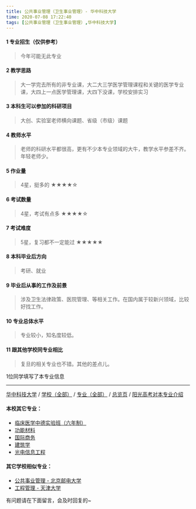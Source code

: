 ```yaml
---
title: 公共事业管理（卫生事业管理）- 华中科技大学
time: 2020-07-08 17:22:40
tags: [公共事业管理（卫生事业管理）,华中科技大学]
---
```

#### 1 专业招生（仅供参考）  
> 今年可能无此专业


#### 2 教学思路
> 大一学完去所有的非专业课，大二大三学医学管理课程和关键的医学专业课，大四上一点医学管理课，大四下没课，学校安排实习


#### 3 本科生可以参加的科研项目
>  大创、实验室老师横向课题、省级（市级）课题


#### 4 教师水平
> 老师的科研水平都很高，更有不少本专业领域的大牛，教学水平参差不齐。年轻老师少。


#### 5 作业量
>4星，挺多的
★★★★☆


#### 6 考试数量
>4星，考试有点多
★★★★☆


#### 7 考试难度
> 5星，复习都不一定能过
★★★★★


#### 8 本科毕业后方向
> 考研、就业


#### 9 毕业后从事的工作及前景
> 涉及卫生法律政策、医院管理、等相关工作。在国内属于较新兴领域，比较好找工作。


#### 10 专业总体水平
> 专业较小，知名度较低。


#### 11 跟其他学校同专业相比
> 复旦的相关专业也不错。其他的差点儿。

1位同学填写了本专业信息
***
[华中科技大学](https://univgo.github.io/2020/07/08/华中科技大学) / [学校（全部）](https://univgo.github.io/2020/07/08/3efa6bcca419) / [专业（全部）](https://univgo.github.io/2020/07/08/2d4c6d3552c2) / [总览页](https://univgo.github.io/2020/07/08/445daeb4fa00) / [阳光高考对本专业介绍](http://gaokao.chsi.com.cn/sch/zyk/view.do?schId=73395973&specId=73385360)
#### 本校其它专业：
- [临床医学中德实验班（六年制）](https://univgo.github.io/2020/07/08/c6c73939dff9) 
- [功能材料](https://univgo.github.io/2020/07/08/5fd0d99fa322)
- [国际商务](https://univgo.github.io/2020/07/08/9d00ee9d91e8)
- [建筑学](https://univgo.github.io/2020/07/08/f8b31bbcc6b9)
- [光电信息工程](https://univgo.github.io/2020/07/08/11d2b0562ca8)

#### 其它学校相似专业：
- [公共事业管理 - 北京邮电大学](https://univgo.github.io/2020/07/08/20d787cabeed)
- [工程管理 - 天津大学](https://univgo.github.io/2020/07/08/3eaae395b492)


有问题请在下面留言，会及时回复的~